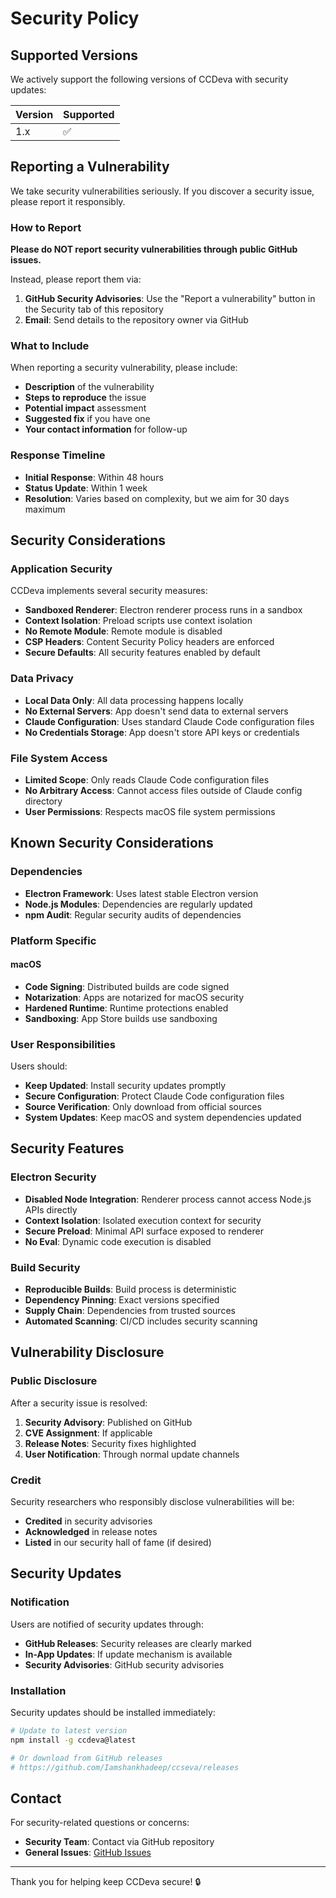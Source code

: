 # Security Policy

## Supported Versions

We actively support the following versions of CCDeva with security updates:

| Version | Supported          |
| ------- | ------------------ |
| 1.x     | :white_check_mark: |

## Reporting a Vulnerability

We take security vulnerabilities seriously. If you discover a security issue, please report it responsibly.

### How to Report

**Please do NOT report security vulnerabilities through public GitHub issues.**

Instead, please report them via:

1. **GitHub Security Advisories**: Use the "Report a vulnerability" button in the Security tab of this repository
2. **Email**: Send details to the repository owner via GitHub

### What to Include

When reporting a security vulnerability, please include:

- **Description** of the vulnerability
- **Steps to reproduce** the issue
- **Potential impact** assessment
- **Suggested fix** if you have one
- **Your contact information** for follow-up

### Response Timeline

- **Initial Response**: Within 48 hours
- **Status Update**: Within 1 week
- **Resolution**: Varies based on complexity, but we aim for 30 days maximum

## Security Considerations

### Application Security

CCDeva implements several security measures:

- **Sandboxed Renderer**: Electron renderer process runs in a sandbox
- **Context Isolation**: Preload scripts use context isolation
- **No Remote Module**: Remote module is disabled
- **CSP Headers**: Content Security Policy headers are enforced
- **Secure Defaults**: All security features enabled by default

### Data Privacy

- **Local Data Only**: All data processing happens locally
- **No External Servers**: App doesn't send data to external servers
- **Claude Configuration**: Uses standard Claude Code configuration files
- **No Credentials Storage**: App doesn't store API keys or credentials

### File System Access

- **Limited Scope**: Only reads Claude Code configuration files
- **No Arbitrary Access**: Cannot access files outside of Claude config directory
- **User Permissions**: Respects macOS file system permissions

## Known Security Considerations

### Dependencies

- **Electron Framework**: Uses latest stable Electron version
- **Node.js Modules**: Dependencies are regularly updated
- **npm Audit**: Regular security audits of dependencies

### Platform Specific

#### macOS
- **Code Signing**: Distributed builds are code signed
- **Notarization**: Apps are notarized for macOS security
- **Hardened Runtime**: Runtime protections enabled
- **Sandboxing**: App Store builds use sandboxing

### User Responsibilities

Users should:

- **Keep Updated**: Install security updates promptly
- **Secure Configuration**: Protect Claude Code configuration files
- **Source Verification**: Only download from official sources
- **System Updates**: Keep macOS and system dependencies updated

## Security Features

### Electron Security

- **Disabled Node Integration**: Renderer process cannot access Node.js APIs directly
- **Context Isolation**: Isolated execution context for security
- **Secure Preload**: Minimal API surface exposed to renderer
- **No Eval**: Dynamic code execution is disabled

### Build Security

- **Reproducible Builds**: Build process is deterministic
- **Dependency Pinning**: Exact versions specified
- **Supply Chain**: Dependencies from trusted sources
- **Automated Scanning**: CI/CD includes security scanning

## Vulnerability Disclosure

### Public Disclosure

After a security issue is resolved:

1. **Security Advisory**: Published on GitHub
2. **CVE Assignment**: If applicable
3. **Release Notes**: Security fixes highlighted
4. **User Notification**: Through normal update channels

### Credit

Security researchers who responsibly disclose vulnerabilities will be:

- **Credited** in security advisories
- **Acknowledged** in release notes
- **Listed** in our security hall of fame (if desired)

## Security Updates

### Notification

Users are notified of security updates through:

- **GitHub Releases**: Security releases are clearly marked
- **In-App Updates**: If update mechanism is available
- **Security Advisories**: GitHub security advisories

### Installation

Security updates should be installed immediately:

```bash
# Update to latest version
npm install -g ccdeva@latest

# Or download from GitHub releases
# https://github.com/Iamshankhadeep/ccseva/releases
```

## Contact

For security-related questions or concerns:

- **Security Team**: Contact via GitHub repository
- **General Issues**: [GitHub Issues](https://github.com/Iamshankhadeep/ccseva/issues)

---

Thank you for helping keep CCDeva secure! 🔒